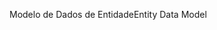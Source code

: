 <span data-ttu-id="fb777-101">Modelo de Dados de Entidade</span><span class="sxs-lookup"><span data-stu-id="fb777-101">Entity Data Model</span></span>